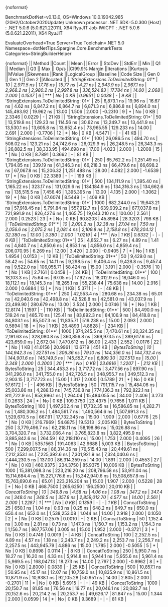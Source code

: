 {noformat}

BenchmarkDotNet=v0.13.0, OS=Windows 10.0.19042.985 (20H2/October2020Update)
Unknown processor
.NET SDK=5.0.300
  [Host]     : .NET 5.0.6 (5.0.621.22011), X64 RyuJIT
  Job-IWICPT : .NET 5.0.6 (5.0.621.22011), X64 RyuJIT

EvaluateOverhead=True  Server=True  Toolchain=.NET 5.0  
Namespace=dotNetTips.Spargine.Core.BenchmarkTests  Categories=StringBuilderHelper  

{noformat}
||                                   Method ||Count ||           Mean ||        Error ||       StdDev ||      StdErr ||            Min ||             Q1 ||         Median ||             Q3 ||            Max ||        Op/s ||CI99.9% Margin ||Iterations ||Kurtosis ||MValue ||Skewness ||Rank ||LogicalGroup ||Baseline ||Code Size ||   Gen 0 ||   Gen 1 ||   Gen 2 ||Allocated ||
| *'StringExtensions.ToDelimitedString: 01*'* |    *10* |      *2,971.5 ns* |      *17.78 ns* |      *15.77 ns* |      *4.21 ns* |      *2,943.9 ns* |      *2,967.1 ns* |      *2,968.2 ns* |      *2,980.2 ns* |      *2,997.8 ns* |   *336,524.83* |      *17.784 ns* |      *14.00* |    *2.068* |  *2.000* |   *0.1537* |    *6* |            *** |       *No* |      *0 KB* |   *0.9651* |   *0.0038* |        *-* |      *9 KB* |
| 'StringExtensions.ToDelimitedString: 01*' |    25 |      6,873.1 ns |      19.96 ns |      16.67 ns |      4.62 ns |      6,847.2 ns |      6,864.7 ns |      6,871.3 ns |      6,886.8 ns |      6,894.0 ns |   145,493.92 |      19.962 ns |      13.00 |    1.506 |  2.000 |  -0.2310 |    9 |            * |       No |      0 KB |   2.3346 |   0.0229 |        - |     21 KB |
| 'StringExtensions.ToDelimitedString: 01*' |    50 |     13,519.8 ns |     129.23 ns |     114.56 ns |     30.62 ns |     13,249.7 ns |     13,441.9 ns |     13,530.1 ns |     13,605.8 ns |     13,652.4 ns |    73,965.55 |     129.233 ns |      14.00 |    2.691 |  2.000 |  -0.7706 |   12 |            * |       No |      0 KB |   4.5471 |        - |        - |     41 KB |
| 'StringExtensions.ToDelimitedString: 01*' |   100 |     26,086.5 ns |     494.70 ns |     508.02 ns |    123.21 ns |     24,742.6 ns |     26,029.9 ns |     26,248.5 ns |     26,343.3 ns |     26,882.5 ns |    38,333.95 |     494.698 ns |      17.00 |    4.023 |  2.000 |  -1.2008 |   15 |            * |       No |      0 KB |   8.7891 |   0.3662 |        - |     81 KB |
| 'StringExtensions.ToDelimitedString: 01*' |   250 |     65,762.2 ns |   1,251.49 ns |   1,794.85 ns |    339.19 ns |     61,346.3 ns |     66,218.3 ns |     66,479.6 ns |     66,698.2 ns |     67,067.8 ns |    15,206.32 |   1,251.488 ns |      28.00 |    4.082 |  2.000 |  -1.6539 |   17 |            * |       No |      0 KB |  22.3389 |        - |        - |    199 KB |
| 'StringExtensions.ToDelimitedString: 01*' |   500 |    134,111.9 ns |   1,395.40 ns |   1,165.22 ns |    323.17 ns |    131,029.6 ns |    134,184.9 ns |    134,316.3 ns |    134,662.6 ns |    135,515.5 ns |     7,456.46 |   1,395.395 ns |      13.00 |    4.135 |  2.000 |  -1.3062 |   19 |            * |       No |      0 KB |  47.6074 |   8.5449 |        - |    409 KB |
| 'StringExtensions.ToDelimitedString: 01*' |  1000 |    682,244.0 ns |  19,643.21 ns |  57,918.45 ns |  5,791.84 ns |    557,912.7 ns |    639,939.2 ns |    677,037.8 ns |    721,991.9 ns |    826,427.6 ns |     1,465.75 |  19,643.210 ns |     100.00 |    2.561 |  2.000 |   0.2523 |   23 |            * |       No |      0 KB |  90.8203 |  45.8984 |  28.3203 |    798 KB |
|                 *'ToDelimitedString: 01**'* |    *10* |      *2,091.2 ns* |      *32.38 ns* |      *27.04 ns* |      *7.50 ns* |      *2,056.6 ns* |      *2,075.2 ns* |      *2,081.4 ns* |      *2,109.8 ns* |      *2,158.8 ns* |   *478,204.12* |      *32.380 ns* |      *13.00* |    *3.380* |  *2.000* |   *1.0219* |    *4* |            *** |       *No* |      *1 KB* |   *0.6332* |        *-* |        *-* |      *6 KB* |
|                 'ToDelimitedString: 01**' |    25 |      4,852.7 ns |       6.27 ns |       4.89 ns |      1.41 ns |      4,840.7 ns |      4,850.6 ns |      4,853.1 ns |      4,856.0 ns |      4,859.4 ns |   206,070.95 |       6.269 ns |      12.00 |    3.420 |  2.000 |  -0.9405 |    7 |            * |       No |      1 KB |   1.4954 |   0.0153 |        - |     12 KB |
|                 'ToDelimitedString: 01**' |    50 |      9,429.0 ns |      58.42 ns |      54.65 ns |     14.11 ns |      9,298.5 ns |      9,406.4 ns |      9,428.8 ns |      9,457.4 ns |      9,522.0 ns |   106,055.71 |      58.424 ns |      15.00 |    3.191 |  2.000 |  -0.3576 |   10 |            * |       No |      1 KB |   2.7161 |   0.0458 |        - |     24 KB |
|                 'ToDelimitedString: 01**' |   100 |     18,103.3 ns |      75.64 ns |      67.05 ns |     17.92 ns |     18,012.9 ns |     18,046.0 ns |     18,112.1 ns |     18,145.3 ns |     18,265.1 ns |    55,238.44 |      75.638 ns |      14.00 |    2.916 |  2.000 |   0.6884 |   13 |            * |       No |      1 KB |   5.3711 |        - |        - |     48 KB |
|                 'ToDelimitedString: 01**' |   250 |     42,553.4 ns |     280.68 ns |     234.38 ns |     65.01 ns |     42,040.6 ns |     42,498.8 ns |     42,528.8 ns |     42,581.0 ns |     43,037.9 ns |    23,499.90 |     280.679 ns |      13.00 |    3.524 |  2.000 |   0.0746 |   16 |            * |       No |      1 KB |  12.8174 |   1.1597 |        - |    110 KB |
|                 'ToDelimitedString: 01**' |   500 |     84,490.0 ns |     519.24 ns |     485.70 ns |    125.41 ns |     83,892.3 ns |     84,106.9 ns |     84,418.8 ns |     84,803.1 ns |     85,507.3 ns |    11,835.71 |     519.238 ns |      15.00 |    2.093 |  2.000 |   0.5894 |   18 |            * |       No |      1 KB |  26.4893 |   4.8828 |        - |    234 KB |
|                 'ToDelimitedString: 01**' |  1000 |    374,245.5 ns |   7,470.61 ns |  20,324.35 ns |  2,191.63 ns |    328,080.8 ns |    360,856.8 ns |    369,973.5 ns |    389,617.6 ns |    423,659.0 ns |     2,672.04 |   7,470.612 ns |      86.00 |    2.433 |  2.552 |   0.0176 |   22 |            * |       No |      1 KB |  41.0156 |  20.9961 |  13.6719 |    451 KB |
|                             *BytesToString* |    *10* |    *144,942.3 ns* |     *327.51 ns* |     *306.36 ns* |     *79.10 ns* |    *144,356.0 ns* |    *144,732.4 ns* |    *144,901.6 ns* |    *145,149.5 ns* |    *145,552.7 ns* |     *6,899.30* |     *327.513 ns* |      *15.00* |    *2.348* |  *2.000* |   *0.2003* |   *20* |            *** |       *No* |      *0 KB* |  *23.6816* |   *1.2207* |        *-* |    *212 KB* |
|                             BytesToString |    25 |    344,453.3 ns |   3,717.72 ns |   3,477.56 ns |    897.90 ns |    341,296.0 ns |    341,755.0 ns |    342,726.5 ns |    348,955.7 ns |    349,512.3 ns |     2,903.15 |   3,717.723 ns |      15.00 |    1.317 |  2.000 |   0.5789 |   21 |            * |       No |      0 KB |  57.6172 |        - |        - |    496 KB |
|                             BytesToString |    50 |    791,115.7 ns |  15,484.06 ns |  25,003.86 ns |  4,288.13 ns |    745,736.8 ns |    774,136.3 ns |    792,822.1 ns |    811,722.9 ns |    853,996.1 ns |     1,264.04 |  15,484.055 ns |      34.00 |    2.406 |  3.273 |   0.2633 |   24 |            * |       No |      0 KB | 109.3750 |  23.4375 |   9.7656 |  1,011 KB |
|                             BytesToString |   100 |  1,497,202.4 ns |  17,732.35 ns |  16,586.85 ns |  4,282.71 ns |  1,480,306.2 ns |  1,484,561.7 ns |  1,490,564.6 ns |  1,507,691.3 ns |  1,529,670.5 ns |       667.91 |  17,732.345 ns |      15.00 |    1.909 |  2.000 |   0.6776 |   25 |            * |       No |      0 KB | 216.7969 |  54.6875 |  19.5313 |  2,005 KB |
|                             BytesToString |   250 |  3,779,496.7 ns |  62,218.11 ns |  58,198.86 ns | 15,026.88 ns |  3,704,320.7 ns |  3,732,066.4 ns |  3,765,823.8 ns |  3,822,495.9 ns |  3,885,842.6 ns |       264.59 |  62,218.110 ns |      15.00 |    1.753 |  2.000 |   0.4095 |   26 |            * |       No |      0 KB | 535.1563 | 191.4063 |  42.9688 |  5,003 KB |
|                             BytesToString |   500 |  7,299,007.5 ns |  86,314.36 ns |  76,515.43 ns | 20,449.61 ns |  7,212,353.1 ns |  7,225,392.6 ns |  7,301,921.9 ns |  7,324,040.6 ns |  7,444,230.5 ns |       137.00 |  86,314.359 ns |      14.00 |    1.891 |  2.000 |   0.4553 |   27 |            * |       No |      0 KB | 460.9375 | 234.3750 |  85.9375 | 10,006 KB |
|                             BytesToString |  1000 | 15,381,098.3 ns | 223,216.20 ns | 208,796.58 ns | 53,911.04 ns | 15,114,684.4 ns | 15,221,776.6 ns | 15,342,940.6 ns | 15,508,657.8 ns | 15,763,690.6 ns |        65.01 | 223,216.204 ns |      15.00 |    1.907 |  2.000 |   0.5228 |   28 |            * |       No |      0 KB | 468.7500 | 265.6250 | 156.2500 | 20,010 KB |
|                            *ConcatToString* |    *10* |        *349.8 ns* |       *4.58 ns* |       *4.06 ns* |      *1.08 ns* |        *347.2 ns* |        *347.4 ns* |        *348.0 ns* |        *348.5 ns* |        *357.8 ns* | *2,859,012.70* |       *4.577 ns* |      *14.00* |    *2.561* |  *2.000* |   *1.2287* |    *1* |            *** |       *No* |      *0 KB* |   *0.1359* |        *-* |        *-* |      *1 KB* |
|                            ConcatToString |    25 |        650.1 ns |       1.04 ns |       0.93 ns |      0.25 ns |        648.2 ns |        649.7 ns |        650.0 ns |        650.4 ns |        652.0 ns | 1,538,253.08 |       1.044 ns |      14.00 |    2.918 |  2.000 |   0.1050 |    2 |            * |       No |      0 KB |   0.2575 |   0.0010 |        - |      2 KB |
|                            ConcatToString |    50 |      1,152.4 ns |       3.00 ns |       2.81 ns |      0.73 ns |      1,147.3 ns |      1,150.7 ns |      1,153.2 ns |      1,154.3 ns |      1,156.7 ns |   867,757.06 |       3.005 ns |      15.00 |    1.952 |  2.000 |  -0.3721 |    3 |            * |       No |      0 KB |   0.4749 |   0.0019 |        - |      4 KB |
|                            ConcatToString |   100 |      2,252.5 ns |       4.89 ns |       4.57 ns |      1.18 ns |      2,243.7 ns |      2,249.2 ns |      2,253.7 ns |      2,256.7 ns |      2,257.5 ns |   443,945.79 |       4.886 ns |      15.00 |    1.785 |  2.000 |  -0.5055 |    5 |            * |       No |      0 KB |   0.8698 |   0.0114 |        - |      8 KB |
|                            ConcatToString |   250 |      5,950.7 ns |      18.27 ns |      16.20 ns |      4.33 ns |      5,914.8 ns |      5,944.1 ns |      5,955.6 ns |      5,961.4 ns |      5,969.5 ns |   168,047.13 |      18.273 ns |      14.00 |    2.797 |  2.000 |  -0.9962 |    8 |            * |       No |      0 KB |   2.8000 |   0.0839 |        - |     25 KB |
|                            ConcatToString |   500 |     10,857.1 ns |      50.95 ns |      45.17 ns |     12.07 ns |     10,759.0 ns |     10,835.9 ns |     10,861.5 ns |     10,871.9 ns |     10,938.1 ns |    92,105.28 |      50.951 ns |      14.00 |    2.805 |  2.000 |  -0.2701 |   11 |            * |       No |      0 KB |   5.6915 |        - |        - |     49 KB |
|                            ConcatToString |  1000 |     20,150.7 ns |      81.85 ns |      76.56 ns |     19.77 ns |     20,046.1 ns |     20,082.7 ns |     20,152.6 ns |     20,214.2 ns |     20,253.7 ns |    49,626.17 |      81.847 ns |      15.00 |    1.344 |  2.000 |   0.0599 |   14 |            * |       No |      0 KB |   9.3689 |        - |        - |     81 KB |

